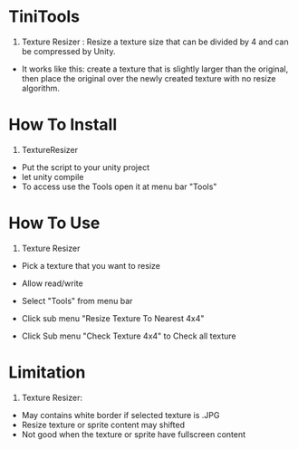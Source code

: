 # TiniTools
1. Texture Resizer : Resize a texture size that can be divided by 4 and can be compressed by Unity. 
* It works like this: create a texture that is slightly larger than the original, then place the original over the newly created texture with no resize algorithm.

# How To Install
1. TextureResizer
* Put the script to your unity project
* let unity compile
* To access use the Tools open it at menu bar "Tools"

# How To Use
1.  Texture Resizer
* Pick a texture that you want to resize
* Allow read/write
* Select "Tools" from menu bar
* Click sub menu "Resize Texture To Nearest 4x4"

* Click Sub menu "Check Texture 4x4" to Check all texture

# Limitation
1. Texture Resizer:
  - May contains white border if selected texture is .JPG
  - Resize texture or sprite content may shifted
  - Not good when the texture or sprite have fullscreen content 
